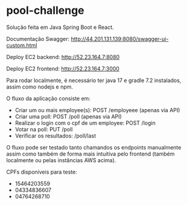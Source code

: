 # pool-challenge
Solução feita em Java Spring Boot e React.

Documentação Swagger: http://44.201.131.139:8080/swagger-ui-custom.html

Deploy EC2 backend: http://52.23.164.7:8080

Deploy EC2 frontend: http://52.23.164.7:3000

Para rodar localmente, é necessário ter java 17 e gradle 7.2 instalados, assim como nodejs e npm.

O fluxo da aplicação consiste em:
- Criar um ou mais employee(s): POST /employeee (apenas via API)
- Criar uma poll: POST /poll (apenas via API)
- Realizar o login com o cpf de um employee: POST /login
- Votar na poll: PUT /poll
- Verificar os resultados: /poll/last

O fluxo pode ser testado tanto chamandos os endpoints manualmente assim como também de forma mais intuitiva pelo frontend (também localmente ou pelas instâncias AWS acima).

CPFs disponíveis para teste:
- 15464203559
- 04334836607
- 04764268710
